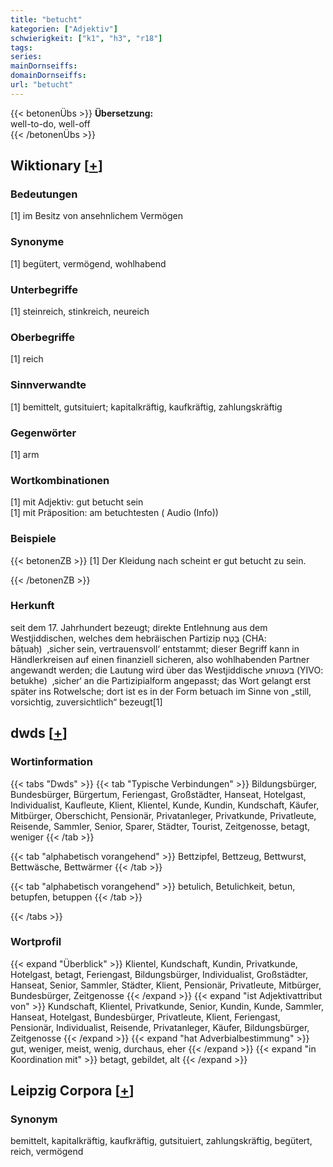 ```yaml
---
title: "betucht"
kategorien: ["Adjektiv"]
schwierigkeit: ["k1", "h3", "r18"]
tags:
series:
mainDornseiffs:
domainDornseiffs:
url: "betucht"
---
```


{{< betonenÜbs >}}
**Übersetzung:**  
well-to-do, well-off  
{{< /betonenÜbs >}}

## Wiktionary [[+](https://de.wiktionary.org/wiki/betucht)]

### Bedeutungen
[1] im Besitz von ansehnlichem Vermögen  

### Synonyme
[1] begütert, vermögend, wohlhabend  

### Unterbegriffe
[1] steinreich, stinkreich, neureich  

### Oberbegriffe
[1] reich  

### Sinnverwandte
[1] bemittelt, gutsituiert; kapitalkräftig, kaufkräftig, zahlungskräftig  

### Gegenwörter
[1] arm  

### Wortkombinationen
[1] mit Adjektiv: gut betucht sein  
[1] mit Präposition: am betuchtesten ( Audio (Info))  

### Beispiele
{{< betonenZB >}}
[1] Der Kleidung nach scheint er gut betucht zu sein.  

{{< /betonenZB >}}
### Herkunft
seit dem 17. Jahrhundert bezeugt; direkte Entlehnung aus dem Westjiddischen, welches dem hebräischen Partizip בָּטַח‎ (CHA: bāṭuaḥ)  ‚sicher sein, vertrauensvoll‘ entstammt; dieser Begriff kann in Händlerkreisen auf einen finanziell sicheren, also wohlhabenden Partner angewandt werden; die Lautung wird über das Westjiddische בעטוחע‎ (YIVO: betukhe)  ‚sicher‘ an die Partizipialform angepasst; das Wort gelangt erst später ins Rotwelsche; dort ist es in der Form betuach im Sinne von „still, vorsichtig, zuversichtlich“ bezeugt[1]  



## dwds [[+](https://www.dwds.de/wb/betucht)]

### Wortinformation
{{< tabs "Dwds" >}}
{{< tab "Typische Verbindungen" >}}
Bildungsbürger, Bundesbürger, Bürgertum, Feriengast, Großstädter, Hanseat, Hotelgast, Individualist, Kaufleute, Klient, Klientel, Kunde, Kundin, Kundschaft, Käufer, Mitbürger, Oberschicht, Pensionär, Privatanleger, Privatkunde, Privatleute, Reisende, Sammler, Senior, Sparer, Städter, Tourist, Zeitgenosse, betagt, weniger
{{< /tab >}}

{{< tab "alphabetisch vorangehend" >}}
Bettzipfel, Bettzeug, Bettwurst, Bettwäsche, Bettwärmer
{{< /tab >}}

{{< tab "alphabetisch vorangehend" >}}
betulich, Betulichkeit, betun, betupfen, betuppen
{{< /tab >}}

{{< /tabs >}}

### Wortprofil
{{< expand "Überblick" >}} Klientel, Kundschaft, Kundin, Privatkunde, Hotelgast, betagt, Feriengast, Bildungsbürger, Individualist, Großstädter, Hanseat, Senior, Sammler, Städter, Klient, Pensionär, Privatleute, Mitbürger, Bundesbürger, Zeitgenosse {{< /expand >}}
{{< expand "ist Adjektivattribut von" >}} Kundschaft, Klientel, Privatkunde, Senior, Kundin, Kunde, Sammler, Hanseat, Hotelgast, Bundesbürger, Privatleute, Klient, Feriengast, Pensionär, Individualist, Reisende, Privatanleger, Käufer, Bildungsbürger, Zeitgenosse {{< /expand >}}
{{< expand "hat Adverbialbestimmung" >}} gut, weniger, meist, wenig, durchaus, eher {{< /expand >}}
{{< expand "in Koordination mit" >}} betagt, gebildet, alt {{< /expand >}}

## Leipzig Corpora [[+](https://corpora.uni-leipzig.de/en/res?word=betucht&corpusId=deu_newscrawl-public_2018)]


### Synonym
bemittelt, kapitalkräftig, kaufkräftig, gutsituiert, zahlungskräftig, begütert, reich, vermögend


